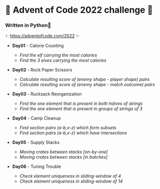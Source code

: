 # 🎄 Advent of Code 2022 challenge 🎄

### Written in **Python**🐍

✨ https://adventofcode.com/2022 ✨


- **Day01** \- Calorie Counting  
  - *Find the elf carrying the most calories*
  - *Find the 3 elves carrying the most calories*


- **Day02** \- Rock Paper Scissors
  - *Calculate resulting score of (enemy shape - player shape) pairs*
  - *Calculate resulting score of (enemy shape - match outcome) pairs*


- **Day03** \- Rucksack Reorganization  
  - *Find the one element that is present in both halves of strings*
  - *Find the one element that is present in groups of strings of 3*


- **Day04** \- Camp Cleanup  
  - *Find section pairs (a\-b,x\-z) which form subsets*
  - *Find section pairs (a\-b,x\-z) which have intersections*
  

- **Day05** \- Supply Stacks 
  - *Moving crates between stacks \[on-by-one\]*
  - *Moving crates between stacks \[in batches\]*


- **Day06** \- Tuning Trouble
  - *Check element uniqueness in sliding-window of 4*
  - *Check element uniqueness in sliding-window of 14*